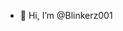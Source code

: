 - 👋 Hi, I’m @Blinkerz001


<!---
Blinkerz001/Blinkerz001 is a ✨ special ✨ repository because its `README.md` (this file) appears on your GitHub profile.
You can click the Preview link to take a look at your changes.
--->
